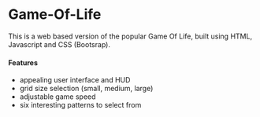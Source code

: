 
# Game-Of-Life

This is a web based version of the popular Game Of Life, built using HTML, Javascript and CSS (Bootsrap).

#### Features
* appealing user interface and HUD
* grid size selection (small, medium, large)
* adjustable game speed
* six interesting patterns to select from


